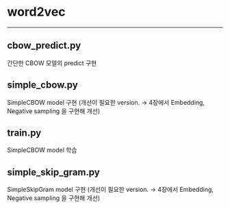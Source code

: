 # word2vec
--------------
## cbow_predict.py
  간단한 CBOW 모델의 predict 구현
  
## simple_cbow.py
  SimpleCBOW model 구현 (개선이 필요한 version. -> 4장에서 Embedding, Negative sampling 을 구현해 개선)
  
## train.py
  SimpleCBOW model 학습

## simple_skip_gram.py
  SimpleSkipGram model 구현 (개선이 필요한 version. -> 4장에서 Embedding, Negative sampling 을 구현해 개선)
